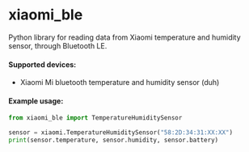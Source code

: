 # xiaomi_ble
Python library for reading data from Xiaomi temperature and humidity sensor, through Bluetooth LE.

#### Supported devices:
- Xiaomi Mi bluetooth temperature and humidity sensor (duh)


#### Example usage:
```Python
from xiaomi_ble import TemperatureHumiditySensor

sensor = xiaomi.TemperatureHumiditySensor("58:2D:34:31:XX:XX")
print(sensor.temperature, sensor.humidity, sensor.battery)
```